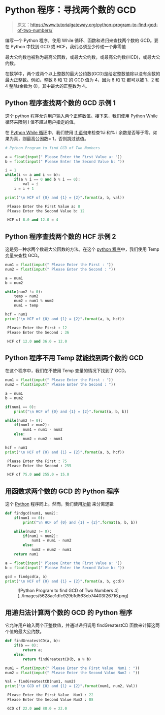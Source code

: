 # Python 程序：寻找两个数的 GCD

> 原文：<https://www.tutorialgateway.org/python-program-to-find-gcd-of-two-numbers/>

编写一个 Python 程序，使用 While 循环、函数和递归来查找两个数的 GCD。要在 Python 中找到 GCD 或 HCF，我们必须至少传递一个非零值

最大公约数也被称为最高公因数，或最大公约数，或最高公约数(HCD)，或最大公约数。

在数学中，两个或两个以上整数的最大公约数(GCD)是给定整数值除以没有余数的最大正整数。例如，整数 8 和 12 的 GCD 值为 4，因为 8 和 12 都可以被 1、2 和 4 整除(余数为 0)，其中最大的正整数为 4。

## Python 程序查找两个数的 GCD 示例 1

这个 python 程序允许用户输入两个正整数值。接下来，我们使用 Python While 循环来限制 I 值不超过用户指定的值。

在 [Python While 循环](https://www.tutorialgateway.org/python-while-loop/)中，我们使用 [If 语句](https://www.tutorialgateway.org/python-if-statement/)来检查%i 和% i 余数是否等于零。如果为真，则最高公因数= 1，否则跳过该值。

```py
# Python Program to find GCD of Two Numbers

a = float(input(" Please Enter the First Value a: "))
b = float(input(" Please Enter the Second Value b: "))

i = 1
while(i <= a and i <= b):
    if(a % i == 0 and b % i == 0):
        val = i
    i = i + 1

print("\n HCF of {0} and {1} = {2}".format(a, b, val))
```

```py
 Please Enter the First Value a: 8
 Please Enter the Second Value b: 12

 HCF of 8.0 and 12.0 = 4
```

## Python 程序查找两个数的 HCF 示例 2

这是另一种求两个数最大公因数的方法。在这个 [python 程序](https://www.tutorialgateway.org/python-programming-examples/)中，我们使用 Temp 变量来查找 GCD。

```py
num1 = float(input(" Please Enter the First : "))
num2 = float(input(" Please Enter the Second : "))

a = num1
b = num2

while(num2 != 0):
    temp = num2
    num2 = num1 % num2
    num1 = temp

hcf = num1   
print("\n HCF of {0} and {1} = {2}".format(a, b, hcf))
```

```py
 Please Enter the First : 12
 Please Enter the Second : 36

 HCF of 12.0 and 36.0 = 12.0
```

## Python 程序不用 Temp 就能找到两个数的 GCD

在这个程序中，我们在不使用 Temp 变量的情况下找到了 GCD。

```py
num1 = float(input(" Please Enter the First : "))
num2 = float(input(" Please Enter the Second : "))

a = num1
b = num2

if(num1 == 0):
    print("\n HCF of {0} and {1} = {2}".format(a, b, b))

while(num2 != 0):
    if(num1 > num2):
        num1 = num1 - num2
    else:
        num2 = num2 - num1

hcf = num1   
print("\n HCF of {0} and {1} = {2}".format(a, b, hcf))
```

```py
 Please Enter the First : 75
 Please Enter the Second : 255

 HCF of 75.0 and 255.0 = 15.0
```

## 用函数求两个数的 GCD 的 Python 程序

这个 [Python](https://www.tutorialgateway.org/python-tutorial/) 程序同上。然而，我们使用[功能](https://www.tutorialgateway.org/functions-in-python/) 来分离逻辑

```py
def findgcd(num1, num2):
    if(num1 == 0):
        print("\n HCF of {0} and {1} = {2}".format(a, b, b))

    while(num2 != 0):
        if(num1 > num2):
            num1 = num1 - num2
        else:
            num2 = num2 - num1
    return num1

a = float(input(" Please Enter the First Value a: "))
b = float(input(" Please Enter the Second Value b: "))

gcd = findgcd(a, b)  
print("\n HCF of {0} and {1} = {2}".format(a, b, gcd))
```

<figure class="wp-block-image size-large">![Python Program to find GCD of Two Numbers 4](../Images/5628ac1dfc929b1d563eb74403f26716.png)</figure>

## 用递归法计算两个数的 GCD 的 Python 程序

它允许用户输入两个正整数值，并通过递归调用 findGreatestCD 函数来计算这两个值的最大公约数。

```py
def findGreatestCD(a, b):
    if(b == 0):
        return a;
    else:
        return findGreatestCD(b, a % b)

num1 = float(input(" Please Enter the First Value  Num1 : "))
num2 = float(input(" Please Enter the Second Value Num2 : "))

Val = findGreatestCD(num1, num2)
print("\n GCD of {0} and {1} = {2}".format(num1, num2, Val))
```

```py
 Please Enter the First Value  Num1 : 22
 Please Enter the Second Value Num2 : 88

 GCD of 22.0 and 88.0 = 22.0
```
